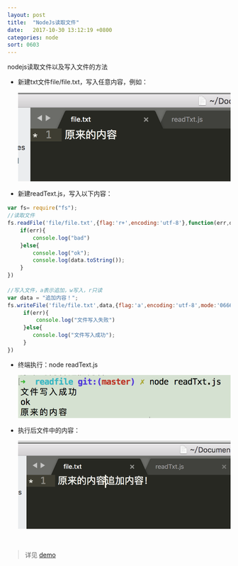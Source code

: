 ```yaml
---
layout: post
title:  "NodeJs读取文件"
date:   2017-10-30 13:12:19 +0800
categories: node
sort: 0603
---
```


nodejs读取文件以及写入文件的方法

- 新建txt文件file/file.txt，写入任意内容，例如：

  ![效果图](../../assets/node/0301.png)


- 新建readText.js，写入以下内容：

```js
var fs= require("fs");
//读取文件
fs.readFile('file/file.txt',{flag:'r+',encoding:'utf-8'},function(err,data){
    if(err){
        console.log("bad")
    }else{
        console.log("ok");
        console.log(data.toString());
    }
})

//写入文件，a表示追加，w写入，r只读
var data = "追加内容！";
fs.writeFile('file/file.txt',data,{flag:'a',encoding:'utf-8',mode:'0666'},function(err){
     if(err){
         console.log("文件写入失败")
     }else{
        console.log("文件写入成功");
     }
}) 
```

- 终端执行：node readText.js

  ![效果图](../../assets/node/0302.png)

- 执行后文件中的内容：

  ![效果图](../../assets/node/0303.png)

  ​



> 详见 [demo](https://github.com/huanghui8030/node/tree/master/demo/readfile/)